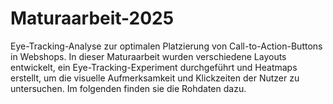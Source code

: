 # Maturaarbeit-2025
Eye-Tracking-Analyse zur optimalen Platzierung von Call-to-Action-Buttons in Webshops. In dieser Maturaarbeit wurden verschiedene Layouts entwickelt, ein Eye-Tracking-Experiment durchgeführt und Heatmaps erstellt, um die visuelle Aufmerksamkeit und Klickzeiten der Nutzer zu untersuchen. Im folgenden finden sie die Rohdaten dazu.
